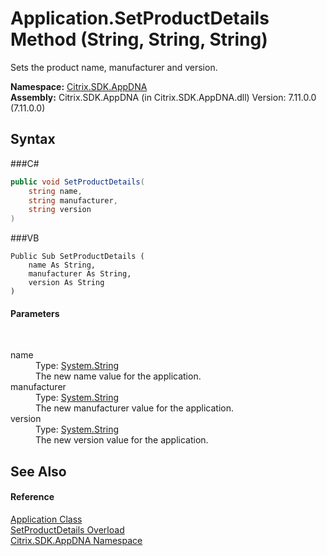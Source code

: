 # Application.SetProductDetails Method (String, String, String)
 

Sets the product name, manufacturer and version.

**Namespace:**&nbsp;<a href="N_Citrix_SDK_AppDNA">Citrix.SDK.AppDNA</a><br />**Assembly:**&nbsp;Citrix.SDK.AppDNA (in Citrix.SDK.AppDNA.dll) Version: 7.11.0.0 (7.11.0.0)

## Syntax

###C#
```csharp
public void SetProductDetails(
	string name,
	string manufacturer,
	string version
)
```

###VB
```vbnet
Public Sub SetProductDetails ( 
	name As String,
	manufacturer As String,
	version As String
)
```


#### Parameters
&nbsp;<dl><dt>name</dt><dd>Type: <a href="http://msdn2.microsoft.com/en-us/library/s1wwdcbf" target="_blank">System.String</a><br />The new name value for the application.</dd><dt>manufacturer</dt><dd>Type: <a href="http://msdn2.microsoft.com/en-us/library/s1wwdcbf" target="_blank">System.String</a><br />The new manufacturer value for the application.</dd><dt>version</dt><dd>Type: <a href="http://msdn2.microsoft.com/en-us/library/s1wwdcbf" target="_blank">System.String</a><br />The new version value for the application.</dd></dl>

## See Also


#### Reference
<a href="T_Citrix_SDK_AppDNA_Application">Application Class</a><br /><a href="Overload_Citrix_SDK_AppDNA_Application_SetProductDetails">SetProductDetails Overload</a><br /><a href="N_Citrix_SDK_AppDNA">Citrix.SDK.AppDNA Namespace</a><br />